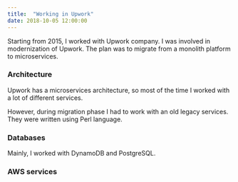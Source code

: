 ```yaml
---
title:  "Working in Upwork"
date: 2018-10-05 12:00:00
---
```


Starting from 2015, I worked with Upwork company. I was involved in modernization of Upwork. The plan was to migrate from a monolith platform to microservices.

### <a href="#architecture" name="architecture"><i class="fa fa-link anchor" aria-hidden="true"></i></a> Architecture

Upwork has a microservices architecture, so most of the time I worked with a lot of different services.

However, during migration phase I had to work with an old legacy services. They were written using Perl language.

### <a href="#databases" name="databases"><i class="fa fa-link anchor" aria-hidden="true"></i></a> Databases

Mainly, I worked with DynamoDB and PostgreSQL. 

### <a href="#aws" name="aws"><i class="fa fa-link anchor" aria-hidden="true"></i></a> AWS services